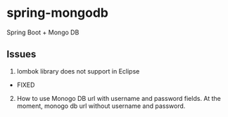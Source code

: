 # spring-mongodb
Spring Boot + Mongo DB



## Issues
1. lombok library does not support in Eclipse
- FIXED
2. How to use Monogo DB url with username and password fields. At the moment, monogo db url without username and password.
